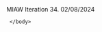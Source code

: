 <html>
	MIAW Iteration 34. 02/08/2024
	<body>
<script type='text/javascript'>
	function initEmbeddedMessaging() {
		try {
			embeddedservice_bootstrap.settings.language = 'en_US'; // For example, enter 'en' or 'en-US'

			window.addEventListener("onEmbeddedMessagingReady", () => {            
				console.log( "Inside Prechat API!!" );
				embeddedservice_bootstrap.prechatAPI.setHiddenPrechatFields( { "Access_Token" : "14c56a82-6a0d-4e77-adde-8471c52b7aa5", "Origin_Page" : "/home/my-accounts", "Session_Token" : "87e10251-3892-4add-8fce-c1af9aed77b3" });
			});
   
			embeddedservice_bootstrap.init(
				'00DUB000002gKO7',
				'MIAW_Bot',
				'https://bordgaisenergyeandu--karishbot.sandbox.my.site.com/ESWMIAWBot1723819197280',
				{
					scrt2URL: 'https://bordgaisenergyeandu--karishbot.sandbox.my.salesforce-scrt.com'
				}
			);
		} catch (err) {
			console.error('Error loading Embedded Messaging: ', err);
		}
	};
</script>
<script type='text/javascript' src='https://bordgaisenergyeandu--karishbot.sandbox.my.site.com/ESWMIAWBot1723819197280/assets/js/bootstrap.min.js' onload='initEmbeddedMessaging()'></script>

 	 </body>
</html>

